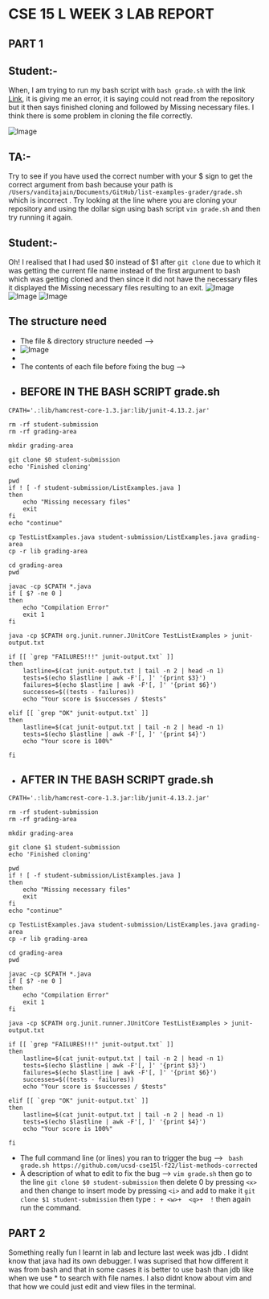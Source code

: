 # CSE 15 L WEEK 3 LAB REPORT 

## PART 1 

## Student:- 

When, I am trying to run my bash script with ``` bash grade.sh ``` with the link [Link](https://github.com/ucsd-cse15l-f22/list-methods-corrected), it is giving me an error, it is saying could not read from the repository but it then says finished cloning and followed by Missing necessary files. I think there is some problem in cloning the file correctly.

![Image](fail.png)

## TA:- 
Try to see if you have used the correct number with your $ sign to get the correct argument from bash because your path is ``` /Users/vanditajain/Documents/GitHub/list-examples-grader/grade.sh ``` which is incorrect . Try looking at the line where you are cloning your repository and using the dollar sign using bash script ``` vim grade.sh ``` and then try running it again.

## Student:- 
Oh! I realised that I had used $0 instead of $1 after ``` git clone ``` due to which it was getting the current file name instead of the first argument to bash which was getting cloned and then since it did not have the necessary files it displayed the Missing necessary files resulting to an exit.
![Image](error1.png)
![Image](correct.png)
![Image](test.png)

## The structure need 
* The file & directory structure needed -->
* ![Image](filestructure.png)
* 
* The contents of each file before fixing the bug -->
* ## BEFORE IN THE BASH SCRIPT grade.sh
  
```
CPATH='.:lib/hamcrest-core-1.3.jar:lib/junit-4.13.2.jar'

rm -rf student-submission
rm -rf grading-area

mkdir grading-area

git clone $0 student-submission
echo 'Finished cloning'

pwd
if ! [ -f student-submission/ListExamples.java ]
then 
    echo "Missing necessary files"
    exit 
fi
echo "continue"

cp TestListExamples.java student-submission/ListExamples.java grading-area 
cp -r lib grading-area

cd grading-area
pwd

javac -cp $CPATH *.java 
if [ $? -ne 0 ]
then 
    echo "Compilation Error"
    exit 1
fi

java -cp $CPATH org.junit.runner.JUnitCore TestListExamples > junit-output.txt

if [[ `grep "FAILURES!!!" junit-output.txt` ]]
then 
    lastline=$(cat junit-output.txt | tail -n 2 | head -n 1)
    tests=$(echo $lastline | awk -F'[, ]' '{print $3}')
    failures=$(echo $lastline | awk -F'[, ]' '{print $6}')
    successes=$((tests - failures))
    echo "Your score is $successes / $tests"

elif [[ `grep "OK" junit-output.txt` ]]
then
    lastline=$(cat junit-output.txt | tail -n 2 | head -n 1)
    tests=$(echo $lastline | awk -F'[, ]' '{print $4}')
    echo "Your score is 100%"

fi
```

* ## AFTER IN THE BASH SCRIPT grade.sh

```
CPATH='.:lib/hamcrest-core-1.3.jar:lib/junit-4.13.2.jar'

rm -rf student-submission
rm -rf grading-area

mkdir grading-area

git clone $1 student-submission
echo 'Finished cloning'

pwd
if ! [ -f student-submission/ListExamples.java ]
then 
    echo "Missing necessary files"
    exit 
fi
echo "continue"

cp TestListExamples.java student-submission/ListExamples.java grading-area 
cp -r lib grading-area

cd grading-area
pwd

javac -cp $CPATH *.java 
if [ $? -ne 0 ]
then 
    echo "Compilation Error"
    exit 1
fi

java -cp $CPATH org.junit.runner.JUnitCore TestListExamples > junit-output.txt

if [[ `grep "FAILURES!!!" junit-output.txt` ]]
then 
    lastline=$(cat junit-output.txt | tail -n 2 | head -n 1)
    tests=$(echo $lastline | awk -F'[, ]' '{print $3}')
    failures=$(echo $lastline | awk -F'[, ]' '{print $6}')
    successes=$((tests - failures))
    echo "Your score is $successes / $tests"

elif [[ `grep "OK" junit-output.txt` ]]
then
    lastline=$(cat junit-output.txt | tail -n 2 | head -n 1)
    tests=$(echo $lastline | awk -F'[, ]' '{print $4}')
    echo "Your score is 100%"

fi
```
* The full command line (or lines) you ran to trigger the bug --> ```  bash grade.sh https://github.com/ucsd-cse15l-f22/list-methods-corrected ```
* A description of what to edit to fix the bug --> ``` vim grade.sh ``` then go to the line ``` git clone $0 student-submission ``` then delete 0 by pressing ```<x>``` and then change to insert mode by pressing ```<i>``` and add to make it ``` git clone $1 student-submission ``` then type ```: + <w>+  <q>+  !``` then again run the command.

## PART 2
Something really fun I learnt in lab and lecture last week was jdb . I didnt know that java had its own debugger. I was suprised that how different it was from bash and that in some cases it is better to use bash than jdb like when we use * to search with file names. I also didnt know about vim and that how we could just edit and view files in the terminal.
